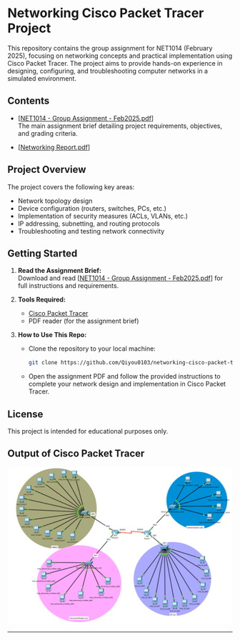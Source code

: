# Networking Cisco Packet Tracer Project

This repository contains the group assignment for NET1014 (February 2025), focusing on networking concepts and practical implementation using Cisco Packet Tracer. The project aims to provide hands-on experience in designing, configuring, and troubleshooting computer networks in a simulated environment.

## Contents

- [[NET1014 - Group Assignment - Feb2025.pdf](https://github.com/Qiyou0103/networking-cisco-packet-tracer-project/blob/29018ff70abd8dea91372488c0d4c1a6414df57b/NET1014%20-%20Group%20Assignment%20-%20Feb2025.pdf)]  
  The main assignment brief detailing project requirements, objectives, and grading criteria.

- [[Networking Report.pdf](https://github.com/Qiyou0103/networking-cisco-packet-tracer-project/blob/0d48b00e44066a9bba57750e654a9ec3e29a5ad1/Networking%20Report.pdf)]

## Project Overview

The project covers the following key areas:

- Network topology design
- Device configuration (routers, switches, PCs, etc.)
- Implementation of security measures (ACLs, VLANs, etc.)
- IP addressing, subnetting, and routing protocols
- Troubleshooting and testing network connectivity

## Getting Started

1. **Read the Assignment Brief:**  
   Download and read [[NET1014 - Group Assignment - Feb2025.pdf](https://github.com/Qiyou0103/networking-cisco-packet-tracer-project/blob/29018ff70abd8dea91372488c0d4c1a6414df57b/NET1014%20-%20Group%20Assignment%20-%20Feb2025.pdf)] for full instructions and requirements.

3. **Tools Required:**  
   - [Cisco Packet Tracer](https://www.netacad.com/courses/packet-tracer)
   - PDF reader (for the assignment brief)

4. **How to Use This Repo:**  
   - Clone the repository to your local machine:
     ```bash
     git clone https://github.com/Qiyou0103/networking-cisco-packet-tracer-project.git
     ```
   - Open the assignment PDF and follow the provided instructions to complete your network design and implementation in Cisco Packet Tracer.

## License

This project is intended for educational purposes only.

## Output of Cisco Packet Tracer
![alt text](image.png)


---
